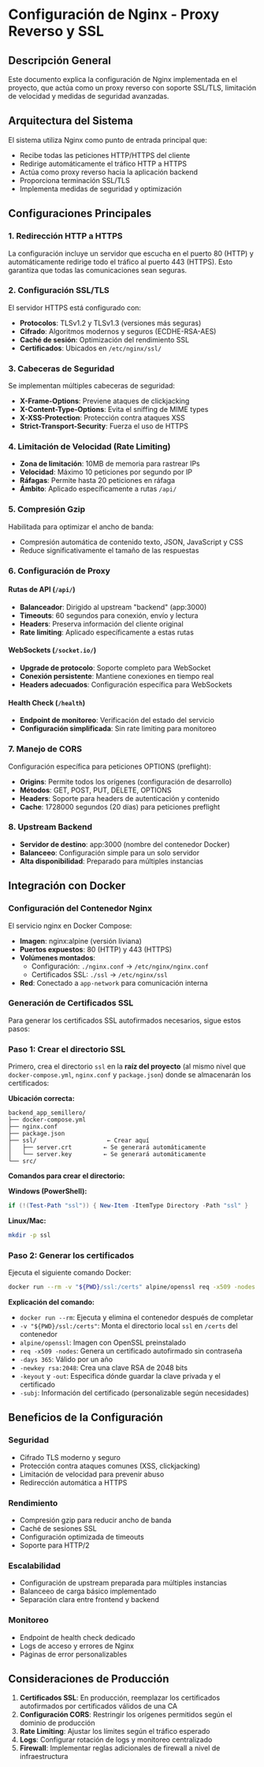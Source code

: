# Configuración de Nginx - Proxy Reverso y SSL

## Descripción General

Este documento explica la configuración de Nginx implementada en el proyecto, que actúa como un proxy reverso con soporte SSL/TLS, limitación de velocidad y medidas de seguridad avanzadas.

## Arquitectura del Sistema

El sistema utiliza Nginx como punto de entrada principal que:
- Recibe todas las peticiones HTTP/HTTPS del cliente
- Redirige automáticamente el tráfico HTTP a HTTPS
- Actúa como proxy reverso hacia la aplicación backend
- Proporciona terminación SSL/TLS
- Implementa medidas de seguridad y optimización

## Configuraciones Principales

### 1. Redirección HTTP a HTTPS

La configuración incluye un servidor que escucha en el puerto 80 (HTTP) y automáticamente redirige todo el tráfico al puerto 443 (HTTPS). Esto garantiza que todas las comunicaciones sean seguras.

### 2. Configuración SSL/TLS

El servidor HTTPS está configurado con:
- **Protocolos**: TLSv1.2 y TLSv1.3 (versiones más seguras)
- **Cifrado**: Algoritmos modernos y seguros (ECDHE-RSA-AES)
- **Caché de sesión**: Optimización del rendimiento SSL
- **Certificados**: Ubicados en `/etc/nginx/ssl/`

### 3. Cabeceras de Seguridad

Se implementan múltiples cabeceras de seguridad:
- **X-Frame-Options**: Previene ataques de clickjacking
- **X-Content-Type-Options**: Evita el sniffing de MIME types
- **X-XSS-Protection**: Protección contra ataques XSS
- **Strict-Transport-Security**: Fuerza el uso de HTTPS

### 4. Limitación de Velocidad (Rate Limiting)

- **Zona de limitación**: 10MB de memoria para rastrear IPs
- **Velocidad**: Máximo 10 peticiones por segundo por IP
- **Ráfagas**: Permite hasta 20 peticiones en ráfaga
- **Ámbito**: Aplicado específicamente a rutas `/api/`

### 5. Compresión Gzip

Habilitada para optimizar el ancho de banda:
- Compresión automática de contenido texto, JSON, JavaScript y CSS
- Reduce significativamente el tamaño de las respuestas

### 6. Configuración de Proxy

#### Rutas de API (`/api/`)
- **Balanceador**: Dirigido al upstream "backend" (app:3000)
- **Timeouts**: 60 segundos para conexión, envío y lectura
- **Headers**: Preserva información del cliente original
- **Rate limiting**: Aplicado específicamente a estas rutas

#### WebSockets (`/socket.io/`)
- **Upgrade de protocolo**: Soporte completo para WebSocket
- **Conexión persistente**: Mantiene conexiones en tiempo real
- **Headers adecuados**: Configuración específica para WebSockets

#### Health Check (`/health`)
- **Endpoint de monitoreo**: Verificación del estado del servicio
- **Configuración simplificada**: Sin rate limiting para monitoreo

### 7. Manejo de CORS

Configuración específica para peticiones OPTIONS (preflight):
- **Origins**: Permite todos los orígenes (configuración de desarrollo)
- **Métodos**: GET, POST, PUT, DELETE, OPTIONS
- **Headers**: Soporte para headers de autenticación y contenido
- **Cache**: 1728000 segundos (20 días) para peticiones preflight

### 8. Upstream Backend

- **Servidor de destino**: app:3000 (nombre del contenedor Docker)
- **Balanceeo**: Configuración simple para un solo servidor
- **Alta disponibilidad**: Preparado para múltiples instancias

## Integración con Docker

### Configuración del Contenedor Nginx

El servicio nginx en Docker Compose:
- **Imagen**: nginx:alpine (versión liviana)
- **Puertos expuestos**: 80 (HTTP) y 443 (HTTPS)
- **Volúmenes montados**:
  - Configuración: `./nginx.conf` → `/etc/nginx/nginx.conf`
  - Certificados SSL: `./ssl` → `/etc/nginx/ssl`
- **Red**: Conectado a `app-network` para comunicación interna

### Generación de Certificados SSL

Para generar los certificados SSL autofirmados necesarios, sigue estos pasos:

### Paso 1: Crear el directorio SSL

Primero, crea el directorio `ssl` en la **raíz del proyecto** (al mismo nivel que `docker-compose.yml`, `nginx.conf` y `package.json`) donde se almacenarán los certificados:

**Ubicación correcta:**
```
backend_app_semillero/
├── docker-compose.yml
├── nginx.conf
├── package.json
├── ssl/                    ← Crear aquí
│   ├── server.crt         ← Se generará automáticamente
│   └── server.key         ← Se generará automáticamente
└── src/
```

**Comandos para crear el directorio:**

**Windows (PowerShell):**
```powershell
if (!(Test-Path "ssl")) { New-Item -ItemType Directory -Path "ssl" }
```

**Linux/Mac:**
```bash
mkdir -p ssl
```

### Paso 2: Generar los certificados

Ejecuta el siguiente comando Docker:

```bash
docker run --rm -v "${PWD}/ssl:/certs" alpine/openssl req -x509 -nodes -days 365 -newkey rsa:2048 -keyout /certs/server.key -out /certs/server.crt -subj "/C=CO/ST=Atlantico/L=Barranquilla/O=Semillero_back/OU=IT/CN=localhost"
```

**Explicación del comando:**
- `docker run --rm`: Ejecuta y elimina el contenedor después de completar
- `-v "${PWD}/ssl:/certs"`: Monta el directorio local `ssl` en `/certs` del contenedor
- `alpine/openssl`: Imagen con OpenSSL preinstalado
- `req -x509 -nodes`: Genera un certificado autofirmado sin contraseña
- `-days 365`: Válido por un año
- `-newkey rsa:2048`: Crea una clave RSA de 2048 bits
- `-keyout` y `-out`: Especifica dónde guardar la clave privada y el certificado
- `-subj`: Información del certificado (personalizable según necesidades)

## Beneficios de la Configuración

### Seguridad
- Cifrado TLS moderno y seguro
- Protección contra ataques comunes (XSS, clickjacking)
- Limitación de velocidad para prevenir abuso
- Redirección automática a HTTPS

### Rendimiento
- Compresión gzip para reducir ancho de banda
- Caché de sesiones SSL
- Configuración optimizada de timeouts
- Soporte para HTTP/2

### Escalabilidad
- Configuración de upstream preparada para múltiples instancias
- Balanceeo de carga básico implementado
- Separación clara entre frontend y backend

### Monitoreo
- Endpoint de health check dedicado
- Logs de acceso y errores de Nginx
- Páginas de error personalizables

## Consideraciones de Producción

1. **Certificados SSL**: En producción, reemplazar los certificados autofirmados por certificados válidos de una CA
2. **Configuración CORS**: Restringir los orígenes permitidos según el dominio de producción
3. **Rate Limiting**: Ajustar los límites según el tráfico esperado
4. **Logs**: Configurar rotación de logs y monitoreo centralizado
5. **Firewall**: Implementar reglas adicionales de firewall a nivel de infraestructura